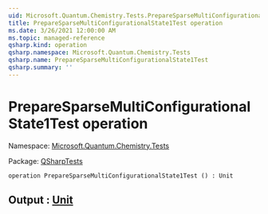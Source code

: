 ```yaml
---
uid: Microsoft.Quantum.Chemistry.Tests.PrepareSparseMultiConfigurationalState1Test
title: PrepareSparseMultiConfigurationalState1Test operation
ms.date: 3/26/2021 12:00:00 AM
ms.topic: managed-reference
qsharp.kind: operation
qsharp.namespace: Microsoft.Quantum.Chemistry.Tests
qsharp.name: PrepareSparseMultiConfigurationalState1Test
qsharp.summary: ''
---
```


# PrepareSparseMultiConfigurationalState1Test operation

Namespace: [Microsoft.Quantum.Chemistry.Tests](xref:Microsoft.Quantum.Chemistry.Tests)

Package: [QSharpTests](https://nuget.org/packages/QSharpTests)




```qsharp
operation PrepareSparseMultiConfigurationalState1Test () : Unit
```


## Output : [Unit](xref:microsoft.quantum.lang-ref.unit)

